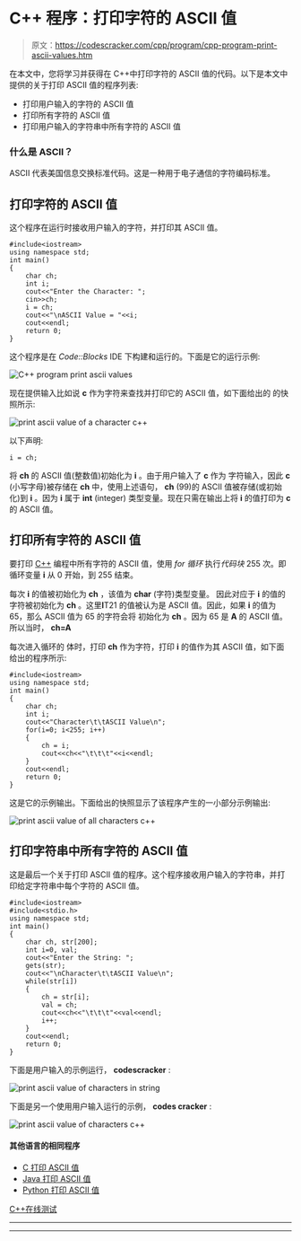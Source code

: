 # C++ 程序：打印字符的 ASCII 值

> 原文：<https://codescracker.com/cpp/program/cpp-program-print-ascii-values.htm>

在本文中，您将学习并获得在 C++中打印字符的 ASCII 值的代码。以下是本文中提供的关于打印 ASCII 值的程序列表:

*   打印用户输入的字符的 ASCII 值
*   打印所有字符的 ASCII 值
*   打印用户输入的字符串中所有字符的 ASCII 值

### 什么是 ASCII？

ASCII 代表美国信息交换标准代码。这是一种用于电子通信的字符编码标准。

## 打印字符的 ASCII 值

这个程序在运行时接收用户输入的字符，并打印其 ASCII 值。

```
#include<iostream>
using namespace std;
int main()
{
    char ch;
    int i;
    cout<<"Enter the Character: ";
    cin>>ch;
    i = ch;
    cout<<"\nASCII Value = "<<i;
    cout<<endl;
    return 0;
}
```

这个程序是在 *Code::Blocks* IDE 下构建和运行的。下面是它的运行示例:

![C++ program print ascii values](img/8cae7a1ae7e27327e64610ef4ba6c236.png)

现在提供输入比如说 **c** 作为字符来查找并打印它的 ASCII 值，如下面给出的 的快照所示:

![print ascii value of a character c++](img/d4a755ac9a1311c959227be81dfa91cc.png)

以下声明:

```
i = ch;
```

将 **ch** 的 ASCII 值(整数值)初始化为 **i** 。由于用户输入了 **c** 作为 字符输入，因此 **c** (小写字母)被存储在 **ch** 中，使用上述语句， **ch** (99)的 ASCII 值被存储(或初始化)到 **i** 。因为 **i** 属于 **int** (integer) 类型变量。现在只需在输出上将 **i** 的值打印为 **c** 的 ASCII 值。

## 打印所有字符的 ASCII 值

要打印 [C++](/cpp/index.htm) 编程中所有字符的 ASCII 值，使用 *for 循环* 执行*代码块* 255 次。即循环变量 **i** 从 0 开始，到 255 结束。

每次 **i** 的值被初始化为 **ch** ，该值为 **char** (字符)类型变量。 因此对应于 **i** 的值的字符被初始化为 **ch** 。这里**I**T21 的值被认为是 ASCII 值。因此，如果 **i** 的值为 65，那么 ASCII 值为 65 的字符会将 初始化为 **ch** 。因为 65 是 **A** 的 ASCII 值。所以当时， **ch=A**

每次进入循环的 体时，打印 **ch** 作为字符，打印 **i** 的值作为其 ASCII 值，如下面给出的程序所示:

```
#include<iostream>
using namespace std;
int main()
{
    char ch;
    int i;
    cout<<"Character\t\tASCII Value\n";
    for(i=0; i<255; i++)
    {
        ch = i;
        cout<<ch<<"\t\t\t"<<i<<endl;
    }
    cout<<endl;
    return 0;
}
```

这是它的示例输出。下面给出的快照显示了该程序产生的一小部分示例输出:

![print ascii value of all characters c++](img/792dce8b8a2e85592159c11c378f9387.png)

## 打印字符串中所有字符的 ASCII 值

这是最后一个关于打印 ASCII 值的程序。这个程序接收用户输入的字符串，并打印给定字符串中每个字符的 ASCII 值。

```
#include<iostream>
#include<stdio.h>
using namespace std;
int main()
{
    char ch, str[200];
    int i=0, val;
    cout<<"Enter the String: ";
    gets(str);
    cout<<"\nCharacter\t\tASCII Value\n";
    while(str[i])
    {
        ch = str[i];
        val = ch;
        cout<<ch<<"\t\t\t"<<val<<endl;
        i++;
    }
    cout<<endl;
    return 0;
}
```

下面是用户输入的示例运行， **codescracker** :

![print ascii value of characters in string](img/9ec59a6dfabca259bef41e8b64bb7fb4.png)

下面是另一个使用用户输入运行的示例， **codes cracker** :

![print ascii value of characters c++](img/406003a377216ea62427043dd9842c1a.png)

#### 其他语言的相同程序

*   [C 打印 ASCII 值](/c/program/c-program-print-ascii-values.htm)
*   [Java 打印 ASCII 值](/java/program/java-program-print-ascii-values.htm)
*   [Python 打印 ASCII 值](/python/program/python-program-print-ascii-values.htm)

[C++在线测试](/exam/showtest.php?subid=3)

* * *

* * *